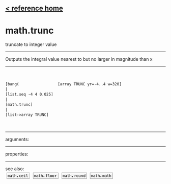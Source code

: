 [< reference home](ceammc_lib.html)
---

# math.trunc


truncate to integer value

---

Outputs the integral value nearest to but no larger in magnitude than x
<br>


---


```


[bang(                 [array TRUNC yr=-4..4 w=320]
|
[list.seq -4 4 0.025]
|
[math.trunc]
|
[list->array TRUNC]

            
```

---
arguments:


---
properties:


---
see also:<br>
[![math.ceil](img/object_math.ceil.png)](math.ceil.html)
[![math.floor](img/object_math.floor.png)](math.floor.html)
[![math.round](img/object_math.round.png)](math.round.html)
[![math.math](img/object_math.math.png)](math.math.html)
